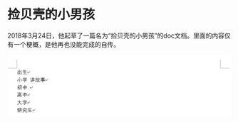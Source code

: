 # 捡贝壳的小男孩

2018年3月24日，他起草了一篇名为“捡贝壳的小男孩”的doc文档。里面的内容仅有一个梗概，是他再也没能完成的自传。

![autobiography](img/autobiography.jpg)
